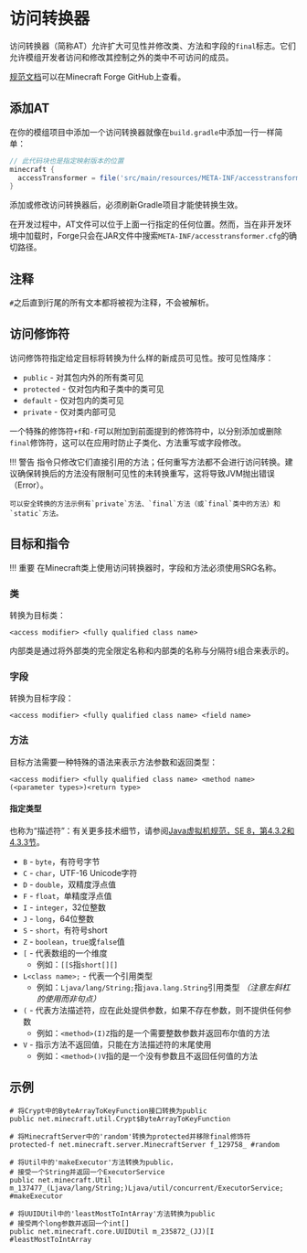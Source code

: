 访问转换器
=========

访问转换器（简称AT）允许扩大可见性并修改类、方法和字段的`final`标志。它们允许模组开发者访问和修改其控制之外的类中不可访问的成员。

[规范文档][specs]可以在Minecraft Forge GitHub上查看。

添加AT
------

在你的模组项目中添加一个访问转换器就像在`build.gradle`中添加一行一样简单：

```groovy
// 此代码块也是指定映射版本的位置
minecraft {
  accessTransformer = file('src/main/resources/META-INF/accesstransformer.cfg')
}
```

添加或修改访问转换器后，必须刷新Gradle项目才能使转换生效。

在开发过程中，AT文件可以位于上面一行指定的任何位置。然而，当在非开发环境中加载时，Forge只会在JAR文件中搜索`META-INF/accesstransformer.cfg`的确切路径。

注释
----

`#`之后直到行尾的所有文本都将被视为注释，不会被解析。

访问修饰符
---------

访问修饰符指定给定目标将转换为什么样的新成员可见性。按可见性降序：

* `public` - 对其包内外的所有类可见
* `protected` - 仅对包内和子类中的类可见
* `default` - 仅对包内的类可见
* `private` - 仅对类内部可见

一个特殊的修饰符`+f`和`-f`可以附加到前面提到的修饰符中，以分别添加或删除`final`修饰符，这可以在应用时防止子类化、方法重写或字段修改。

!!! 警告
    指令只修改它们直接引用的方法；任何重写方法都不会进行访问转换。建议确保转换后的方法没有限制可见性的未转换重写，这将导致JVM抛出错误（Error）。
    
    可以安全转换的方法示例有`private`方法、`final`方法（或`final`类中的方法）和`static`方法。

目标和指令
---------

!!! 重要
    在Minecraft类上使用访问转换器时，字段和方法必须使用SRG名称。

### 类
转换为目标类：
```
<access modifier> <fully qualified class name>
```
内部类是通过将外部类的完全限定名称和内部类的名称与分隔符`$`组合来表示的。

### 字段
转换为目标字段：
```
<access modifier> <fully qualified class name> <field name>
```

### 方法
目标方法需要一种特殊的语法来表示方法参数和返回类型：
```
<access modifier> <fully qualified class name> <method name>(<parameter types>)<return type>
```

#### 指定类型

也称为“描述符”：有关更多技术细节，请参阅[Java虚拟机规范，SE 8，第4.3.2和4.3.3节][jvmdescriptors]。

* `B` - `byte`，有符号字节
* `C` - `char`，UTF-16 Unicode字符
* `D` - `double`，双精度浮点值
* `F` - `float`，单精度浮点值
* `I` - `integer`，32位整数
* `J` - `long`，64位整数
* `S` - `short`，有符号short
* `Z` - `boolean`，`true`或`false`值
* `[` - 代表数组的一个维度
  * 例如：`[[S`指`short[][]`
* `L<class name>;` - 代表一个引用类型
  * 例如：`Ljava/lang/String;`指`java.lang.String`引用类型 _（注意左斜杠的使用而非句点）_
* `(` - 代表方法描述符，应在此处提供参数，如果不存在参数，则不提供任何参数
  * 例如：`<method>(I)Z`指的是一个需要整数参数并返回布尔值的方法
* `V` - 指示方法不返回值，只能在方法描述符的末尾使用
  * 例如：`<method>()V`指的是一个没有参数且不返回任何值的方法

示例
----

```
# 将Crypt中的ByteArrayToKeyFunction接口转换为public
public net.minecraft.util.Crypt$ByteArrayToKeyFunction

# 将MinecraftServer中的'random'转换为protected并移除final修饰符
protected-f net.minecraft.server.MinecraftServer f_129758_ #random

# 将Util中的'makeExecutor'方法转换为public，
# 接受一个String并返回一个ExecutorService
public net.minecraft.Util m_137477_(Ljava/lang/String;)Ljava/util/concurrent/ExecutorService; #makeExecutor

# 将UUIDUtil中的'leastMostToIntArray'方法转换为public
# 接受两个long参数并返回一个int[]
public net.minecraft.core.UUIDUtil m_235872_(JJ)[I #leastMostToIntArray
```

[specs]: https://github.com/MinecraftForge/AccessTransformers/blob/master/FMLAT.md
[jvmdescriptors]: https://docs.oracle.com/javase/specs/jvms/se8/html/jvms-4.html#jvms-4.3.2
